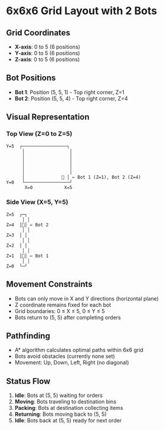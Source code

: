 # 6x6x6 Grid Layout with 2 Bots

## Grid Coordinates
- **X-axis**: 0 to 5 (6 positions)
- **Y-axis**: 0 to 5 (6 positions)  
- **Z-axis**: 0 to 5 (6 positions)

## Bot Positions
- **Bot 1**: Position (5, 5, 1) - Top right corner, Z=1
- **Bot 2**: Position (5, 5, 4) - Top right corner, Z=4

## Visual Representation

### Top View (Z=0 to Z=5)
```
Y=5  ┌─────────────────┐
      │                 │
      │                 │
      │                 │
      │                 │
      │                 │
      │              🤖 │ ← Bot 1 (Z=1), Bot 2 (Z=4)
Y=0   └─────────────────┘
       X=0            X=5
```

### Side View (X=5, Y=5)
```
Z=5  ┌─┐
      │ │
Z=4  │🤖│ ← Bot 2
      │ │
Z=3  │ │
      │ │
Z=2  │ │
      │ │
Z=1  │🤖│ ← Bot 1
      │ │
Z=0  └─┘
```

## Movement Constraints
- Bots can only move in X and Y directions (horizontal plane)
- Z coordinate remains fixed for each bot
- Grid boundaries: 0 ≤ X ≤ 5, 0 ≤ Y ≤ 5
- Bots return to (5, 5) after completing orders

## Pathfinding
- A* algorithm calculates optimal paths within 6x6 grid
- Bots avoid obstacles (currently none set)
- Movement: Up, Down, Left, Right (no diagonal)

## Status Flow
1. **Idle**: Bots at (5, 5) waiting for orders
2. **Moving**: Bots traveling to destination bins
3. **Packing**: Bots at destination collecting items
4. **Returning**: Bots moving back to (5, 5)
5. **Idle**: Bots back at (5, 5) ready for next order 